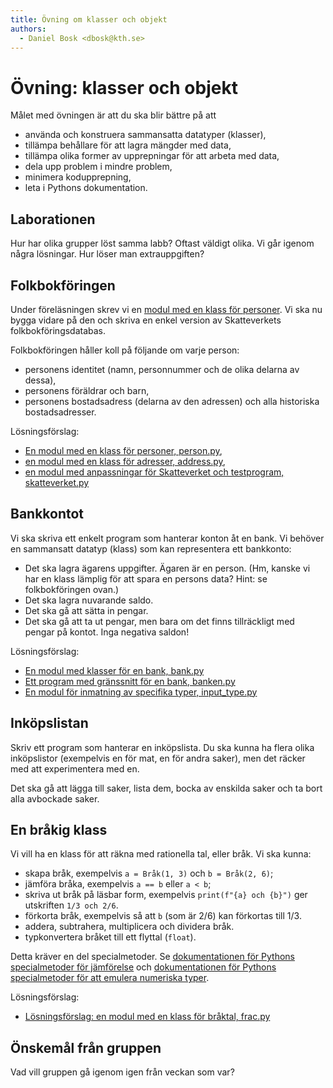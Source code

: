 ```yaml
---
title: Övning om klasser och objekt
authors:
  - Daniel Bosk <dbosk@kth.se>
---
```

# Övning: klasser och objekt

Målet med övningen är att du ska blir bättre på att

  - använda och konstruera sammansatta datatyper (klasser),
  - tillämpa behållare för att lagra mängder med data,
  - tillämpa olika former av upprepningar för att arbeta med data,
  - dela upp problem i mindre problem,
  - minimera kodupprepning,
  - leta i Pythons dokumentation.


## Laborationen

Hur har olika grupper löst samma labb? Oftast väldigt olika. Vi går igenom 
några lösningar. Hur löser man extrauppgiften?


## Folkbokföringen

Under föreläsningen skrev vi en [modul med en klass för 
personer][person_old.py]. Vi ska nu bygga vidare på den och skriva en enkel 
version av Skatteverkets folkbokföringsdatabas.

[person_old.py]: https://github.com/dbosk/intropy/blob/master/modules/classes/slides/examples/person.py

Folkbokföringen håller koll på följande om varje person:

  - personens identitet (namn, personnummer och de olika delarna av dessa),
  - personens föräldrar och barn,
  - personens bostadsadress (delarna av den adressen) och alla historiska 
    bostadsadresser.

Lösningsförslag:

  - [En modul med en klass för personer, person.py][person.py],
  - [en modul med en klass för adresser, address.py][address.py],
  - [en modul med anpassningar för Skatteverket och testprogram, skatteverket.py][skatteverket.py]

[person.py]: https://github.com/dbosk/intropy/blob/master/modules/classes/tutorial/person.py
[address.py]: https://github.com/dbosk/intropy/blob/master/modules/classes/tutorial/address.py
[skatteverket.py]: https://github.com/dbosk/intropy/blob/master/modules/classes/tutorial/skatteverket.py


## Bankkontot

Vi ska skriva ett enkelt program som hanterar konton åt en bank. Vi behöver en 
sammansatt datatyp (klass) som kan representera ett bankkonto:

  - Det ska lagra ägarens uppgifter. Ägaren är en person. (Hm, kanske vi har en 
    klass lämplig för att spara en persons data? Hint: se folkbokföringen 
    ovan.)
  - Det ska lagra nuvarande saldo.
  - Det ska gå att sätta in pengar.
  - Det ska gå att ta ut pengar, men bara om det finns tillräckligt med pengar 
    på kontot. Inga negativa saldon!

Lösningsförslag:

  - [En modul med klasser för en bank, bank.py][bank.py]
  - [Ett program med gränssnitt för en bank, banken.py][banken.py]
  - [En modul för inmatning av specifika typer, input_type.py][input_type.py]

[bank.py]: https://github.com/dbosk/intropy/blob/master/modules/classes/tutorial/bank.py
[banken.py]: https://github.com/dbosk/intropy/blob/master/modules/classes/tutorial/banken.py
[input_type.py]: https://github.com/dbosk/intropy/blob/master/modules/classes/tutorial/input_type.py


## Inköpslistan

Skriv ett program som hanterar en inköpslista. Du ska kunna ha flera olika 
inköpslistor (exempelvis en för mat, en för andra saker), men det räcker med 
att experimentera med en.

Det ska gå att lägga till saker, lista dem, bocka av enskilda saker och ta bort 
alla avbockade saker.


## En bråkig klass

Vi vill ha en klass för att räkna med rationella tal, eller bråk. Vi ska kunna:

  - skapa bråk, exempelvis `a = Bråk(1, 3)` och `b = Bråk(2, 6)`;
  - jämföra bråka, exempelvis `a == b` eller `a < b`;
  - skriva ut bråk på läsbar form, exempelvis `print(f"{a} och {b}")` ger 
    utskriften `1/3 och 2/6`.
  - förkorta bråk, exempelvis så att `b` (som är 2/6) kan förkortas till 1/3.
  - addera, subtrahera, multiplicera och dividera bråk.
  - typkonvertera bråket till ett flyttal (`float`).

Detta kräver en del specialmetoder. Se [dokumentationen för Pythons 
specialmetoder för jämförelse][doc-cmp] och [dokumentationen för Pythons 
specialmetoder för att emulera numeriska typer][doc-numtypemethods].

[doc-cmp]: https://docs.python.org/3/reference/datamodel.html#object.__lt__
[doc-numtypemethods]: https://docs.python.org/3/reference/datamodel.html#emulating-numeric-types

Lösningsförslag:

  - [Lösningsförslag: en modul med en klass för bråktal, frac.py][frac.py]

[frac.py]: https://github.com/dbosk/intropy/blob/master/modules/classes/tutorial/frac.py


## Önskemål från gruppen

Vad vill gruppen gå igenom igen från veckan som var?
